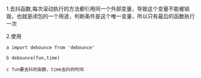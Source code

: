 1.去抖函数,每次滚动执行的方法都引用同一个外部变量，导致这个变量不能被销毁，也就是闭包的一个用途，判断条件是这个唯一变量，所以只有最后的函数执行一次   

2.使用   

    a import debounce from 'debounce'   

    b debounce(fun,time)   

    c fun要去抖的函数，time去抖的时间   

